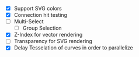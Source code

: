 - [x] Support SVG colors
- [x] Connection hit testing
- [ ] Multi-Select
  - [ ] Group Selection
- [x] Z-Index for vector rendering
- [ ] Transparency for SVG rendering
- [x] Delay Tesselation of curves in order to parallelize